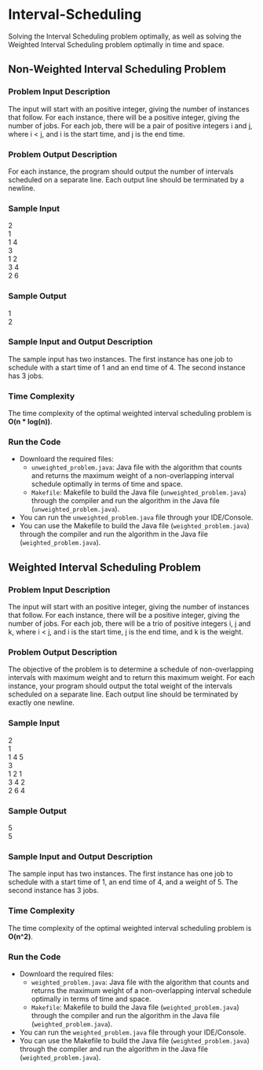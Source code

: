 # Interval-Scheduling
Solving the Interval Scheduling problem optimally, as well as solving the Weighted Interval Scheduling problem optimally in time and space.

## Non-Weighted Interval Scheduling Problem

### Problem Input Description
The input will start with an positive integer, giving the number of instances that follow. For each
instance, there will be a positive integer, giving the number of jobs. For each job, there will be a pair of
positive integers i and j, where i < j, and i is the start time, and j is the end time.

### Problem Output Description
For each instance, the program should output the number of intervals scheduled on a separate line.
Each output line should be terminated by a newline.

### Sample Input
2<br>
1<br>
1 4<br>
3<br>
1 2<br>
3 4<br>
2 6

### Sample Output
1<br>
2

### Sample Input and Output Description
The sample input has two instances. The first instance has one job to schedule with a start time of 1 and an end time of 4. The second instance has 3 jobs.

### Time Complexity
The time complexity of the optimal weighted interval scheduling problem is **O(n * log(n))**.

### Run the Code
- Downloard the required files:
  - `unweighted_problem.java`: Java file with the algorithm that counts and returns the maximum weight of a non-overlapping interval schedule optimally in terms of time and space.
  - `Makefile`: Makefile to build the Java file (`unweighted_problem.java`) through the compiler and run the algorithm in the Java file (`unweighted_problem.java`).
- You can run the `unweighted_problem.java` file through your IDE/Console.
- You can use the Makefile to build the Java file (`weighted_problem.java`) through the compiler and run the algorithm in the Java file (`weighted_problem.java`).
  

## Weighted Interval Scheduling Problem

### Problem Input Description
The input will start with an positive integer, giving the number of instances that follow. For each instance, there will be a positive integer, giving the number of jobs. For each job, there will be a trio of positive integers i, j and k, where i < j, and i is the start time, j is the end time, and k is the weight.

### Problem Output Description
The objective of the problem is to determine a schedule of non-overlapping intervals with maximum weight and to return this maximum weight. For each instance, your program should output the total weight of the intervals scheduled on a separate line. Each output line should be terminated by exactly one newline.

### Sample Input
2<br>
1<br>
1 4 5<br>
3<br>
1 2 1<br>
3 4 2<br>
2 6 4

### Sample Output
5<br>
5

### Sample Input and Output Description
The sample input has two instances. The first instance has one job to schedule with a start time of 1, an end time of 4, and a weight of 5. The second instance has 3 jobs.

### Time Complexity
The time complexity of the optimal weighted interval scheduling problem is **O(n^2)**.

### Run the Code
- Downloard the required files:
  - `weighted_problem.java`: Java file with the algorithm that counts and returns the maximum weight of a non-overlapping interval schedule optimally in terms of time and space.
  - `Makefile`: Makefile to build the Java file (`weighted_problem.java`) through the compiler and run the algorithm in the Java file (`weighted_problem.java`).
- You can run the `weighted_problem.java` file through your IDE/Console.
- You can use the Makefile to build the Java file (`weighted_problem.java`) through the compiler and run the algorithm in the Java file (`weighted_problem.java`).
